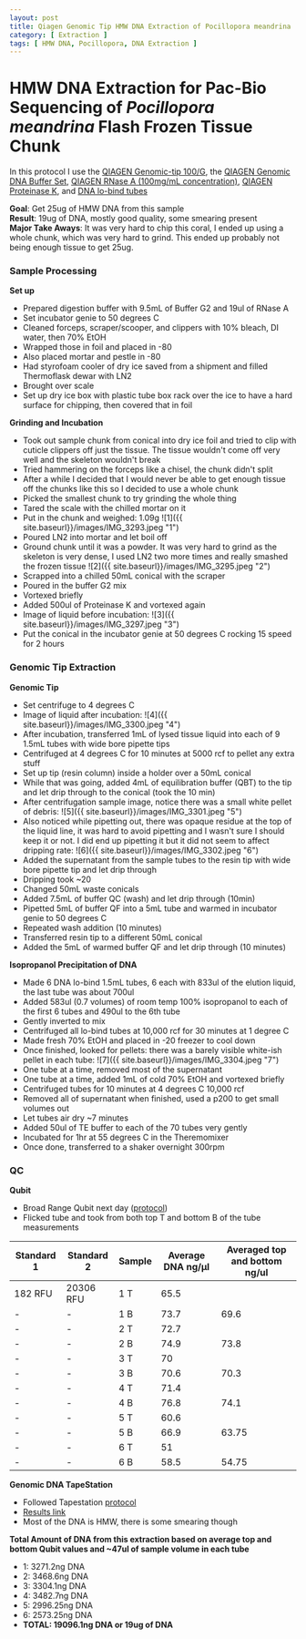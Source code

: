 ```yaml
---
layout: post
title: Qiagen Genomic Tip HMW DNA Extraction of Pocillopora meandrina
category: [ Extraction ]
tags: [ HMW DNA, Pocillopora, DNA Extraction ]
---
```


# HMW DNA Extraction for Pac-Bio Sequencing of _Pocillopora meandrina_ Flash Frozen Tissue Chunk

In this protocol I use the [QIAGEN Genomic-tip 100/G](https://www.qiagen.com/us/products/discovery-and-translational-research/dna-rna-purification/dna-purification/genomic-dna/qiagen-genomic-tip-100g/#orderinginformation), the [QIAGEN Genomic DNA Buffer Set](https://www.qiagen.com/us/products/discovery-and-translational-research/dna-rna-purification/dna-purification/genomic-dna/blood-and-cell-culture-dna-midi-kit/#orderinginformation), [QIAGEN RNase A (100mg/mL concentration)](https://www.qiagen.com/us/products/discovery-and-translational-research/lab-essentials/enzymes/rnase-a/?clear=true#orderinginformation), [QIAGEN Proteinase K](https://www.qiagen.com/us/products/discovery-and-translational-research/lab-essentials/enzymes/qiagen-proteinase-k/?clear=true#orderinginformation), and [DNA lo-bind tubes](https://online-shop.eppendorf.us/US-en/Laboratory-Consumables-44512/Tubes-44515/DNA-LoBind-Tubes-PF-56252.html)


**Goal**: Get 25ug of HMW DNA from this sample     
**Result**: 19ug of DNA, mostly good quality, some smearing present  
**Major Take Aways**: It was very hard to chip this coral, I ended up using a whole chunk, which was very hard to grind. This ended up probably not being enough tissue to get 25ug.

### Sample Processing

**Set up**

- Prepared digestion buffer with 9.5mL of Buffer G2 and 19ul of RNase A
- Set incubator genie to 50 degrees C
- Cleaned forceps, scraper/scooper, and clippers with 10% bleach, DI water, then 70% EtOH
- Wrapped those in foil and placed in -80
- Also placed mortar and pestle in -80
- Had styrofoam cooler of dry ice saved from a shipment and filled Thermoflask dewar with LN2
- Brought over scale
- Set up dry ice box with plastic tube box rack over the ice to have a hard surface for chipping, then covered that in foil  

**Grinding and Incubation**

- Took out sample chunk from conical into dry ice foil and tried to clip with cuticle clippers off just the tissue. The tissue wouldn't come off very well and the skeleton wouldn't break
- Tried hammering on the forceps like a chisel, the chunk didn't split
- After a while I decided that I would never be able to get enough tissue off the chunks like this so I decided to use a whole chunk
- Picked the smallest chunk to try grinding the whole thing
- Tared the scale with the chilled mortar on it
- Put in the chunk and weighed: 1.09g
![1]({{ site.baseurl}}/images/IMG_3293.jpeg "1")
- Poured LN2 into mortar and let boil off
- Ground chunk until it was a powder. It was very hard to grind as the skeleton is very dense, I used LN2 two more times and really smashed the frozen tissue
![2]({{ site.baseurl}}/images/IMG_3295.jpeg "2")
- Scrapped into a chilled 50mL conical with the scraper
- Poured in the buffer G2 mix
- Vortexed briefly
- Added 500ul of Proteinase K and vortexed again
- Image of liquid before incubation:
![3]({{ site.baseurl}}/images/IMG_3297.jpeg "3")
- Put the conical in the incubator genie at 50 degrees C rocking 15 speed for 2 hours

### Genomic Tip Extraction

**Genomic Tip**

- Set centrifuge to 4 degrees C
- Image of liquid after incubation:
![4]({{ site.baseurl}}/images/IMG_3300.jpeg "4")
- After incubation, transferred 1mL of lysed tissue liquid into each of 9 1.5mL tubes with wide bore pipette tips
- Centrifuged at 4 degrees C for 10 minutes at 5000 rcf to pellet any extra stuff
- Set up tip (resin column) inside a holder over a 50mL conical
- While that was going, added 4mL of equilibration buffer (QBT) to the tip and let drip through to the conical (took the 10 min)
- After centrifugation sample image, notice there was a small white pellet of debris:
![5]({{ site.baseurl}}/images/IMG_3301.jpeg "5")
- Also noticed while pipetting out, there was opaque residue at the top of the liquid line, it was hard to avoid pipetting and I wasn't sure I should keep it or not. I did end up pipetting it but it did not seem to affect dripping rate:
![6]({{ site.baseurl}}/images/IMG_3302.jpeg "6")
- Added the supernatant from the sample tubes to the resin tip with  wide bore pipette tip and let drip through
- Dripping took ~20
- Changed 50mL waste conicals
- Added 7.5mL of buffer QC (wash) and let drip through (10min)
- Pipetted 5mL of buffer QF into a 5mL tube and warmed in incubator genie to 50 degrees C
- Repeated wash addition (10 minutes)
- Transferred resin tip to a different 50mL conical
- Added the 5mL of warmed buffer QF and let drip through (10 minutes)

**Isopropanol Precipitation of DNA**

- Made 6 DNA lo-bind 1.5mL tubes, 6 each with 833ul of the elution liquid, the last tube was about 700ul
- Added 583ul (0.7 volumes) of room temp 100% isopropanol to each of the first 6 tubes and 490ul to the 6th tube
- Gently inverted to mix
- Centrifuged all lo-bind tubes at 10,000 rcf for 30 minutes at 1 degree C
- Made fresh 70% EtOH and placed in -20 freezer to cool down
- Once finished, looked for pellets: there was a barely visible white-ish pellet in each tube:
![7]({{ site.baseurl}}/images/IMG_3304.jpeg "7")
- One tube at a time, removed most of the supernatant
- One tube at a time, added 1mL of cold 70% EtOH and vortexed briefly
- Centrifuged tubes for 10 minutes at 4 degrees C 10,000 rcf
- Removed all of supernatant when finished, used a p200 to get small volumes out
- Let tubes air dry ~7 minutes
- Added 50ul of TE buffer to each of the 70 tubes very gently
- Incubated for 1hr at 55 degrees C in the Theremomixer
- Once done, transferred to a shaker overnight 300rpm

### QC

**Qubit**

- Broad Range Qubit next day ([protocol](https://github.com/meschedl/PPP-Lab-Resources/blob/master/Protocols/Qubit-Assay-Protocol.md))
- Flicked tube and took from both top T and bottom B of the tube measurements

|Standard 1|Standard 2|Sample|Average DNA ng/µl| Averaged top and bottom ng/ul|
|---|----|----|----|---|
|182 RFU|20306 RFU|1 T|65.5||
|-|-|1 B|73.7|69.6|
|-|-|2 T|72.7||
|-|-|2 B|74.9|73.8|
|-|-|3 T|70||
|-|-|3 B|70.6|70.3|
|-|-|4 T|71.4||
|-|-|4 B|76.8|74.1|
|-|-|5 T|60.6||
|-|-|5 B|66.9|63.75|
|-|-|6 T|51||
|-|-|6 B|58.5|54.75|

**Genomic DNA TapeStation**

- Followed Tapestation [protocol](https://meschedl.github.io/MESPutnam_Open_Lab_Notebook/DNA-Tapestation/)
- [Results link](https://github.com/meschedl/MESPutnam_Open_Lab_Notebook/blob/master/tapestation_pdfs/2020-11-10%20-%2009.26.22.pdf)
- Most of the DNA is HMW, there is some smearing though

**Total Amount of DNA from this extraction based on average top and bottom Qubit values and ~47ul of sample volume in each tube**
- 1: 3271.2ng DNA
- 2: 3468.6ng DNA
- 3: 3304.1ng DNA
- 4: 3482.7ng DNA
- 5: 2996.25ng DNA
- 6: 2573.25ng DNA
- **TOTAL: 19096.1ng DNA or 19ug of DNA**
